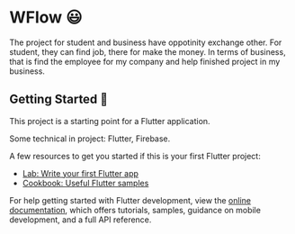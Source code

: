 # WFlow 😃️

The project for student and business have oppotinity exchange other. For student, they can find job, there for make the money. In terms of business, that is 
find the employee for my company and help finished project in my business.

## Getting Started 🌱️ 

This project is a starting point for a Flutter application.

Some technical in project: Flutter, Firebase.

A few resources to get you started if this is your first Flutter project:

- [Lab: Write your first Flutter app](https://docs.flutter.dev/get-started/codelab)
- [Cookbook: Useful Flutter samples](https://docs.flutter.dev/cookbook)

For help getting started with Flutter development, view the
[online documentation](https://docs.flutter.dev/), which offers tutorials,
samples, guidance on mobile development, and a full API reference.
